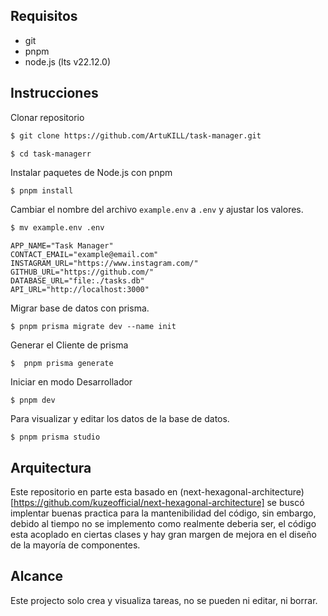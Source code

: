 ## Requisitos 

- git
- pnpm
- node.js (lts v22.12.0)

## Instrucciones

Clonar repositorio

```bash
$ git clone https://github.com/ArtuKILL/task-manager.git
```

```bash
$ cd task-managerr
```

Instalar paquetes de Node.js con pnpm
```$bash
$ pnpm install
```

Cambiar el nombre del archivo `example.env` a `.env` y ajustar los valores.

```bash
$ mv example.env .env
```

```.env
APP_NAME="Task Manager"
CONTACT_EMAIL="example@email.com"
INSTAGRAM_URL="https://www.instagram.com/"
GITHUB_URL="https://github.com/"
DATABASE_URL="file:./tasks.db"
API_URL="http://localhost:3000"
```

Migrar base de datos con prisma.

```$bash
$ pnpm prisma migrate dev --name init
```

Generar el Cliente de prisma

```$bash
$  pnpm prisma generate
```

Iniciar en modo Desarrollador

```$bash
$ pnpm dev
```

Para visualizar y editar los datos de la base de datos.

```$bash
$ pnpm prisma studio
```


## Arquitectura

Este repositorio en parte esta basado en (next-hexagonal-architecture)[https://github.com/kuzeofficial/next-hexagonal-architecture] 
se buscó implentar buenas practica para la mantenibilidad del código, sin embargo, debido al tiempo no se implemento como realmente
deberia ser, el código esta acoplado en ciertas clases y hay gran margen de mejora en el diseño de la mayoría de componentes. 

## Alcance

Este projecto solo crea y visualiza tareas, no se pueden ni editar, ni borrar.


